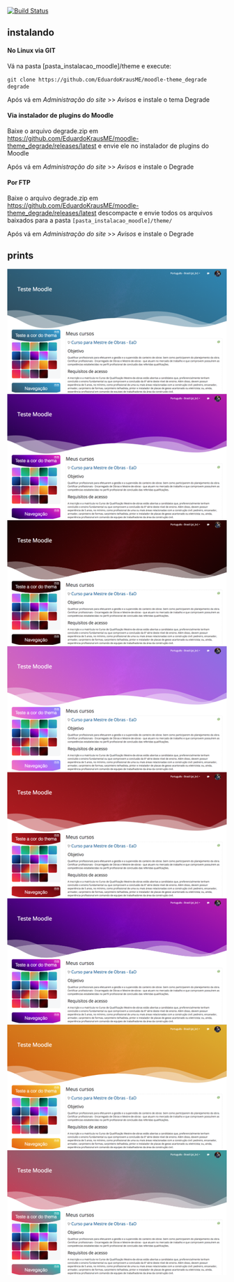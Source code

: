 [![Build Status](https://travis-ci.org/EduardoKrausME/moodle-theme_degrade.svg?branch=master)](https://travis-ci.org/EduardoKrausME/moodle-theme_degrade)

## instalando

#### No Linux via GIT

Vá na pasta [pasta_instalacao_moodle]/theme e execute:

```
git clone https://github.com/EduardoKrausME/moodle-theme_degrade degrade
```

Após vá em _Administração do site_ >> _Avisos_ e instale o tema Degrade

#### Via instalador de plugins do Moodle

Baixe o arquivo degrade.zip em https://github.com/EduardoKrausME/moodle-theme_degrade/releases/latest e envie ele no instalador de plugins do Moodle

Após vá em _Administração do site_ >> _Avisos_ e instale o Degrade

#### Por FTP

Baixe o arquivo degrade.zip em https://github.com/EduardoKrausME/moodle-theme_degrade/releases/latest descompacte e envie todos os arquivos baixados para a pasta ``[pasta_instalacao_moodle]/theme/``

Após vá em _Administração do site_ >> _Avisos_ e instale o Degrade

## prints

![theme-01.png](https://raw.githubusercontent.com/EduardoKrausME/moodle-theme_degrade/master/pix/prints/theme-01.png)
![theme-02.png](https://raw.githubusercontent.com/EduardoKrausME/moodle-theme_degrade/master/pix/prints/theme-02.png)
![theme-03.png](https://raw.githubusercontent.com/EduardoKrausME/moodle-theme_degrade/master/pix/prints/theme-03.png)
![theme-04.png](https://raw.githubusercontent.com/EduardoKrausME/moodle-theme_degrade/master/pix/prints/theme-04.png)
![theme-05.png](https://raw.githubusercontent.com/EduardoKrausME/moodle-theme_degrade/master/pix/prints/theme-05.png)
![theme-06.png](https://raw.githubusercontent.com/EduardoKrausME/moodle-theme_degrade/master/pix/prints/theme-06.png)
![theme-07.png](https://raw.githubusercontent.com/EduardoKrausME/moodle-theme_degrade/master/pix/prints/theme-07.png)
![theme-08.png](https://raw.githubusercontent.com/EduardoKrausME/moodle-theme_degrade/master/pix/prints/theme-08.png)


 